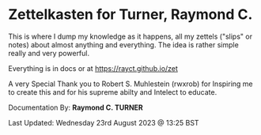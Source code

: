 # Zettelkasten for Turner, Raymond C.

This is where I dump my knowledge as it happens, all my zettels ("slips" or notes) about almost anything and everything. The idea is rather simple really and very powerful.

Everything is in docs or at https://rayct.github.io/zet

A very Special Thank you to Robert S. Muhlestein (rwxrob) for Inspiring me to create this and for his supreme abilty and Intelect to educate.

Documentation By: **Raymond C. TURNER**

Last Updated: Wednesday 23rd August 2023 @ 13:25 BST
